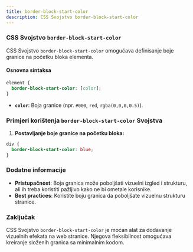 ```yaml
---
title: border-block-start-color
description: CSS Svojstvo border-block-start-color
---
```


### CSS Svojstvo `border-block-start-color`

CSS Svojstvo `border-block-start-color` omogućava definisanje boje granice na početku bloka elementa.

#### Osnovna sintaksa

```css
element {
  border-block-start-color: [color];
}
```

- **`color`**: Boja granice (npr. `#000`, `red`, `rgba(0,0,0,0.5)`).

### Primjeri korištenja `border-block-start-color` Svojstva

1. **Postavljanje boje granice na početku bloka:**

```css
div {
  border-block-start-color: blue;
}
```

### Dodatne informacije

- **Pristupačnost**: Boja granica može poboljšati vizuelni izgled i strukturu, ali ih treba koristiti pažljivo kako ne bi ometale korisnike.
- **Best practices**: Koristite boju granica da poboljšate vizuelnu strukturu stranice.

### Zaključak

CSS Svojstvo `border-block-start-color` je moćan alat za dodavanje vizuelnih efekata na web stranice. Njegova fleksibilnost omogućava kreiranje složenih granica sa minimalnim kodom.
